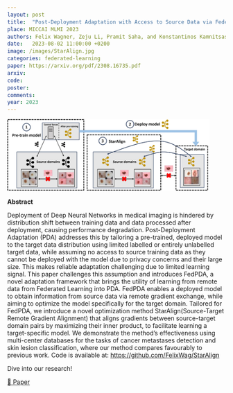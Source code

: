 ```yaml
---
layout: post
title:  "Post-Deployment Adaptation with Access to Source Data via Federated Learning and Source-Target Remote Gradient Alignment"
place: MICCAI MLMI 2023
authors: Felix Wagner, Zeju Li, Pramit Saha, and Konstantinos Kamnitsas
date:   2023-08-02 11:00:00 +0200
image: /images/StarAlign.jpg
categories: federated-learning
paper: https://arxiv.org/pdf/2308.16735.pdf
arxiv:
code: 
poster: 
comments:
year: 2023 
---
```


<style>
@media (max-width: 1000px) {
    .container {
        flex-direction: column;
        align-items: left;
    }
</style>


<div class="container" style="display: flex; align-items: center;">
    <div class="image" style="flex: 1; margin-right: 1cm;">
        <img src="/images/StarAlign.jpg" alt="Image" style="max-width:100%; height:auto;">
    </div>
</div>

**Abstract**

Deployment of Deep Neural Networks in medical imaging is
hindered by distribution shift between training data and data processed
after deployment, causing performance degradation. Post-Deployment
Adaptation (PDA) addresses this by tailoring a pre-trained, deployed
model to the target data distribution using limited labelled or entirely
unlabelled target data, while assuming no access to source training data
as they cannot be deployed with the model due to privacy concerns
and their large size. This makes reliable adaptation challenging due
to limited learning signal. This paper challenges this assumption and
introduces FedPDA, a novel adaptation framework that brings the
utility of learning from remote data from Federated Learning into PDA.
FedPDA enables a deployed model to obtain information from source
data via remote gradient exchange, while aiming to optimize the model
specifically for the target domain. Tailored for FedPDA, we introduce a
novel optimization method StarAlign(Source-Target Remote Gradient Alignment) that aligns gradients between source-target domain pairs by
maximizing their inner product, to facilitate learning a target-specific
model. We demonstrate the method’s effectiveness using multi-center
databases for the tasks of cancer metastases detection and skin lesion
classification, where our method compares favourably to previous work.
Code is available at: https://github.com/FelixWag/StarAlign

Dive into our research!

<a href="https://arxiv.org/pdf/2308.16735">&#x1F4C4; Paper</a> 

